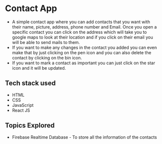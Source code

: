 # Contact App
- A simple contact app where you can add contacts that you want with their name, picture, address, phone number and Email. Once you open a specific contact you can click on the address which will take you to google maps to look at their location and if you click on their email you will be able to send mails to them. 
- If you want to make any changes in the contact you added you can even make that by just clicking on the pen icon and you can also delete the contact by clicking on the bin icon.
- If you want to mark a contact as important you can just click on the star icon and it will be updated.

## Tech stack used
- HTML
- CSS
- JavaScript
- React JS

## Topics Explored
- Firebase Realtime Database - To store all the information of the contacts
